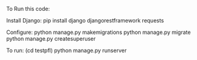 To Run this code:

Install Django:
pip install django djangorestframework requests

Configure:
python manage.py makemigrations
python manage.py migrate
python manage.py createsuperuser

To run: (cd testpfl)
python manage.py runserver
